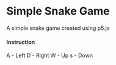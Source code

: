 # Simple Snake Game
A simple snake game created using p5.js

#### Instruction
A - Left
D - Right
W - Up
s - Down
